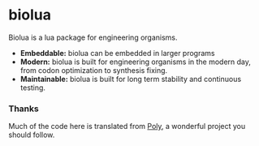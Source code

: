 # biolua

Biolua is a lua package for engineering organisms.

* __Embeddable:__ biolua can be embedded in larger programs
* __Modern:__ biolua is built for engineering organisms in the modern day, from codon optimization to synthesis fixing.
* __Maintainable:__ biolua is built for long term stability and continuous testing.

### Thanks
Much of the code here is translated from [Poly](https://github.com/TimothyStiles/poly), a wonderful project you should follow.
